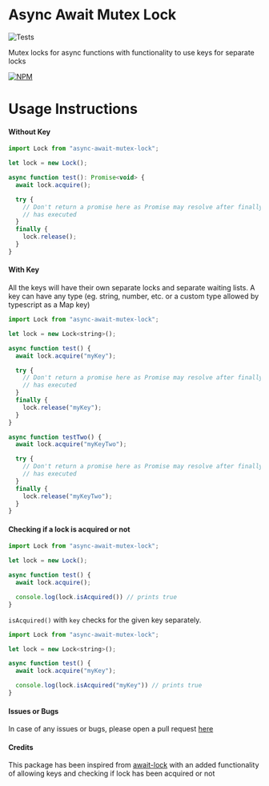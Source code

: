 # Async Await Mutex Lock
![Tests](https://github.com/malhotra-sidharth/async-await-mutex-lock/workflows/Tests/badge.svg)

Mutex locks for async functions with functionality to use keys for separate locks

[![NPM](https://nodei.co/npm/async-await-mutex-lock.png)](https://nodei.co/npm/async-await-mutex-lock/)


# Usage Instructions

#### Without Key
```javascript
import Lock from "async-await-mutex-lock";

let lock = new Lock();

async function test(): Promise<void> {
  await lock.acquire();

  try {
    // Don't return a promise here as Promise may resolve after finally
    // has executed
  }
  finally {
    lock.release();
  }
}
```

#### With Key
All the keys will have their own separate locks and separate waiting lists. A key can have
any type (eg. string, number, etc. or a custom type allowed by typescript as a Map key)
```javascript
import Lock from "async-await-mutex-lock";

let lock = new Lock<string>();

async function test() {
  await lock.acquire("myKey");

  try {
    // Don't return a promise here as Promise may resolve after finally
    // has executed
  }
  finally {
    lock.release("myKey");
  }
}

async function testTwo() {
  await lock.acquire("myKeyTwo");

  try {
    // Don't return a promise here as Promise may resolve after finally
    // has executed
  }
  finally {
    lock.release("myKeyTwo");
  }
}
```

#### Checking if a lock is acquired or not
```javascript
import Lock from "async-await-mutex-lock";

let lock = new Lock();

async function test() {
  await lock.acquire();

  console.log(lock.isAcquired()) // prints true
}
```

`isAcquired()` with `key` checks for the given key separately.
```javascript
import Lock from "async-await-mutex-lock";

let lock = new Lock<string>();

async function test() {
  await lock.acquire("myKey");

  console.log(lock.isAcquired("myKey")) // prints true
}
```


#### Issues or Bugs
In case of any issues or bugs, please open a pull request [here](https://github.com/malhotra-sidharth/async-await-mutex-lock/pulls)

#### Credits
This package has been inspired from [await-lock](https://www.npmjs.com/package/await-lock)
with an added functionality of allowing keys and checking if lock has been acquired or not
